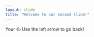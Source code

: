 ```yaml
---
layout: slide
title: "Welcome to our second slide!"
---
```

Your :+1:
Use the left arrow to go back!
